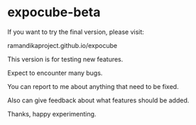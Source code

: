 # expocube-beta

If you want to try the final version, please visit:

ramandikaproject.github.io/expocube



This version is for testing new features.

Expect to encounter many bugs.

You can report to me about anything that need to be fixed.

Also can give feedback about what features should be added.



Thanks, happy experimenting.

